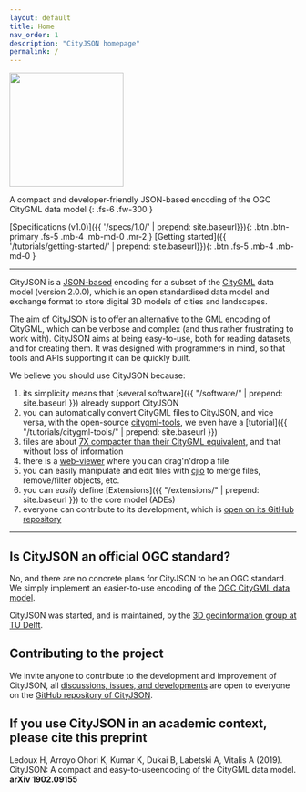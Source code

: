 ```yaml
---
layout: default
title: Home
nav_order: 1
description: "CityJSON homepage"
permalink: /
---
```


<img src="{{ '/assets/images/cityjson_logo.svg' | prepend: site.baseurl }}" width="200">

A compact and developer-friendly JSON-based encoding of the OGC CityGML data model
{: .fs-6 .fw-300 }

[Specifications (v1.0)]({{ '/specs/1.0/' | prepend: site.baseurl}}){: .btn .btn-primary .fs-5 .mb-4 .mb-md-0 .mr-2 } [Getting started]({{ '/tutorials/getting-started/' | prepend: site.baseurl}}){: .btn .fs-5 .mb-4 .mb-md-0 }

---

CityJSON is a [JSON-based](http://json.org) encoding for a subset of the [CityGML](https://www.citygml.org>) data model (version 2.0.0), which is an open standardised data model and exchange format to store digital 3D models of cities and landscapes. 

The aim of CityJSON is to offer an alternative to the GML encoding of CityGML, which can be verbose and complex (and thus rather frustrating to work with). 
CityJSON aims at being easy-to-use, both for reading datasets, and for creating them.
It was designed with programmers in mind, so that tools and APIs supporting it can be quickly built.

We believe you should use CityJSON because: 

  1. its simplicity means that [several software]({{ "/software/" | prepend: site.baseurl }}) already support CityJSON
  2. you can automatically convert CityGML files to CityJSON, and vice versa, with the open-source [citygml-tools](https://github.com/citygml4j/citygml-tools), we even have a [tutorial]({{ "/tutorials/citygml-tools/" | prepend: site.baseurl }})
  3. files are about [7X compacter than their CityGML equivalent](https://github.com/tudelft3d/cityjson/wiki/Compression-factor-for-a-few-open-CityGML-datasets), and that without loss of information
  4. there is a [web-viewer](https://tudelft3d.github.io/CityJSON-viewer) where you can drag'n'drop a file
  5. you can easily manipulate and edit files with [cjio](https://github.com/tudelft3d/cjio) to merge files, remove/filter objects, etc.
  6. you can *easily* define [Extensions]({{ "/extensions/" | prepend: site.baseurl }}) to the core model (ADEs) 
  7. everyone can contribute to its development, which is [open on its GitHub repository](https://github.com/tudelft3d/cityjson)


---

## Is CityJSON an official OGC standard?

No, and there are no concrete plans for CityJSON to be an OGC standard.
We simply implement an easier-to-use encoding of the [OGC CityGML data model](http://www.opengeospatial.org/standards/citygml).

CityJSON was started, and is maintained, by the [3D geoinformation group at TU Delft](https://3d.bk.tudelft.nl).



## Contributing to the project 

We invite anyone to contribute to the development and improvement of CityJSON, all [discussions, issues, and developments](https://github.com/tudelft3d/cityjson/issues) are open to everyone on the [GitHub repository of CityJSON](https://github.com/tudelft3d/cityjson).


## If you use CityJSON in an academic context, please cite this preprint

Ledoux H, Arroyo Ohori K, Kumar K, Dukai B, Labetski A, Vitalis A (2019). CityJSON: A compact and easy-to-useencoding of the CityGML data model. **arXiv 1902.09155** [<i class="fas fa-file-pdf"></i>](https://arxiv.org/pdf/1902.09155.pdf)



